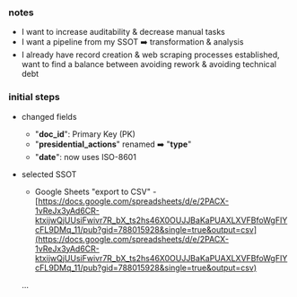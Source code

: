 ### notes
- I want to increase auditability & decrease manual tasks
- I want a pipeline from my SSOT ➡️ transformation & analysis
- I already have record creation & web scraping processes established, want to find a balance between avoiding rework & avoiding technical debt

### initial steps
- changed fields
    - "**doc_id**": Primary Key (PK)
    - "**presidential_actions**" renamed ➡️ "**type**"
    - "**date**": now uses ISO-8601
- selected SSOT
    - Google Sheets "export to CSV"
            - [https://docs.google.com/spreadsheets/d/e/2PACX-1vReJx3yAd6CR-ktxijwQjUUsiFwivr7R_bX_ts2hs46X0OUJJBaKaPUAXLXVFBfoWgFIYcFL9DMq_11/pub?gid=788015928&single=true&output=csv](https://docs.google.com/spreadsheets/d/e/2PACX-1vReJx3yAd6CR-ktxijwQjUUsiFwivr7R_bX_ts2hs46X0OUJJBaKaPUAXLXVFBfoWgFIYcFL9DMq_11/pub?gid=788015928&single=true&output=csv)
 
  ...
